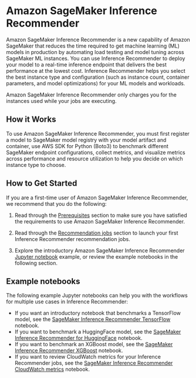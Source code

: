 # Amazon SageMaker Inference Recommender<a name="inference-recommender"></a>

Amazon SageMaker Inference Recommender is a new capability of Amazon SageMaker that reduces the time required to get machine learning \(ML\) models in production by automating load testing and model tuning across SageMaker ML instances\. You can use Inference Recommender to deploy your model to a real\-time inference endpoint that delivers the best performance at the lowest cost\. Inference Recommender helps you select the best instance type and configuration \(such as instance count, container parameters, and model optimizations\) for your ML models and workloads\.

Amazon SageMaker Inference Recommender only charges you for the instances used while your jobs are executing\.

## How it Works<a name="inference-recommender-how-it-works"></a>

To use Amazon SageMaker Inference Recommender, you must first register a model to SageMaker model registry with your model artifact and container, use AWS SDK for Python \(Boto3\) to benchmark different SageMaker endpoint configurations, collect metrics, and visualize metrics across performance and resource utilization to help you decide on which instance type to choose\.

## How to Get Started<a name="inference-recommender-get-started"></a>

If you are a first\-time user of Amazon SageMaker Inference Recommender, we recommend that you do the following:

1. Read through the [Prerequisites](inference-recommender-prerequisites.md) section to make sure you have satisfied the requirements to use Amazon SageMaker Inference Recommender\.

1. Read through the [Recommendation jobs](inference-recommender-recommendation-jobs.md) section to launch your first Inference Recommender recommendation jobs\.

1. Explore the introductory Amazon SageMaker Inference Recommender [Jupyter notebook](https://github.com/aws/amazon-sagemaker-examples/blob/master/sagemaker-inference-recommender/inference-recommender.ipynb) example, or review the example notebooks in the following section\.

## Example notebooks<a name="inference-recommender-notebooks"></a>

The following example Jupyter notebooks can help you with the workflows for multiple use cases in Inference Recommender:
+ If you want an introductory notebook that benchmarks a TensorFlow model, see the [SageMaker Inference Recommender TensorFlow](https://github.com/aws/amazon-sagemaker-examples/blob/main/sagemaker-inference-recommender/inference-recommender.ipynb) notebook\.
+ If you want to benchmark a HuggingFace model, see the [SageMaker Inference Recommender for HuggingFace](https://github.com/aws/amazon-sagemaker-examples/blob/main/sagemaker-inference-recommender/huggingface-inference-recommender/huggingface-inference-recommender.ipynb) notebook\.
+ If you want to benchmark an XGBoost model, see the [SageMaker Inference Recommender XGBoost](https://github.com/aws/amazon-sagemaker-examples/blob/main/sagemaker-inference-recommender/xgboost/xgboost-inference-recommender.ipynb) notebook\.
+ If you want to review CloudWatch metrics for your Inference Recommender jobs, see the [SageMaker Inference Recommender CloudWatch metrics](https://github.com/aws/amazon-sagemaker-examples/blob/main/sagemaker-inference-recommender/tensorflow-cloudwatch/tf-cloudwatch-inference-recommender.ipynb) notebook\.